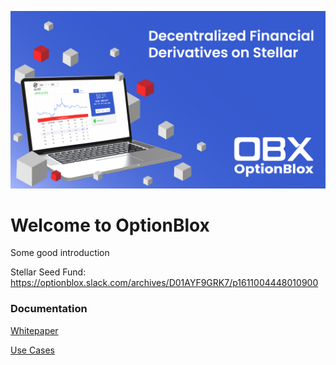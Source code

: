 ![header](./static/logo/overview.png)

# Welcome to OptionBlox

Some good introduction

Stellar Seed Fund: https://optionblox.slack.com/archives/D01AYF9GRK7/p1611004448010900

### Documentation

[Whitepaper](./Whitepaper.md)

[Use Cases](./UseCases.md)





